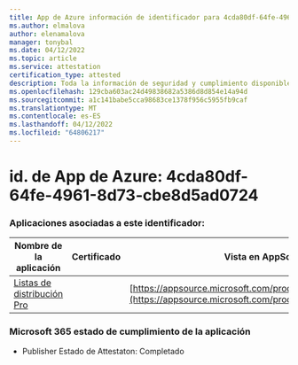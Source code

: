 ```yaml
---
title: App de Azure información de identificador para 4cda80df-64fe-4961-8d73-cbe8d5ad0724
ms.author: elmalova
author: elenamalova
manager: tonybal
ms.date: 04/12/2022
ms.topic: article
ms.service: attestation
certification_type: attested
description: Toda la información de seguridad y cumplimiento disponible para 4cda80df-64fe-4961-8d73-cbe8d5ad0724.
ms.openlocfilehash: 129cba603ac24d49838682a5386d8d854e14a94d
ms.sourcegitcommit: a1c141babe5cca98683ce1378f956c5955fb9caf
ms.translationtype: MT
ms.contentlocale: es-ES
ms.lasthandoff: 04/12/2022
ms.locfileid: "64806217"
---
```

# <a name="azure-app-id-4cda80df-64fe-4961-8d73-cbe8d5ad0724"></a>id. de App de Azure: 4cda80df-64fe-4961-8d73-cbe8d5ad0724


### <a name="apps-associated-with-this-id"></a>Aplicaciones asociadas a este identificador:
| **Nombre de la aplicación** | **Certificado** | **Vista en AppSource** |
|--------------|---------------|-----------------------|
| [Listas de distribución Pro](../forward/WA200002977.md) |  | [https://appsource.microsoft.com/product/office/WA200002977](https://appsource.microsoft.com/product/office/WA200002977) |

### <a name="microsoft-365-app-compliance-status"></a>Microsoft 365 estado de cumplimiento de la aplicación
- Publisher Estado de Attestaton: Completado
